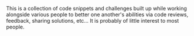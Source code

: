 This is a collection of code snippets and challenges built up while working alongside various people to better one another's abilities via code reviews, feedback, sharing solutions, etc... It is probably of little interest to most people.
